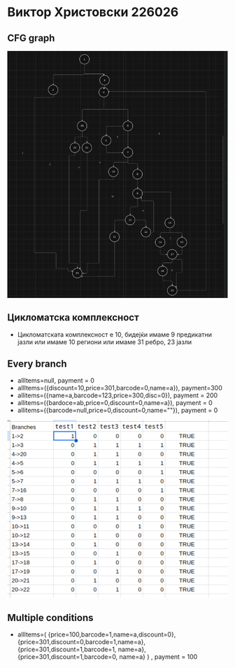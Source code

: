 # Виктор Христовски 226026 

## CFG graph 

![CFG graph](./CFG.png)

## Цикломатска комплексност 
- Цикломатската комплексност е 10, бидејќи имаме 9 предикатни јазли или имаме 10 региони или имаме 31 ребро, 23 јазли 

## Every branch 
- allItems=null, payment = 0 
- allItems=({discount=10,price=301,barcode=0,name=a}), payment=300
- allitems=({name=a,barcode=123,price=300,disc=0}), payment = 200
- allitems=({bardoce=ab,price=0,discount=0,name=a}), payment = 0
- allitems=({barcode=null,price=0,discount=0,name=""}), payment = 0 

![Every branch explanation](./EveryBranchTest.png)

## Multiple conditions 
- allItems=(
    {price=100,barcode=1,name=a,discount=0},
    {price=301,discount=0,barcode=1,name=a},
    {price=301,discount=1,barcode=1, name=a}, 
    {price=301,discount=1,barcode=0, name=a}
) , payment = 100

